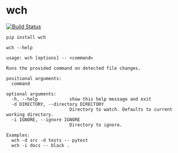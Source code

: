 # wch

[![Build Status](https://travis-ci.org/Peter554/wch.svg?branch=master)](https://travis-ci.org/Peter554/wch)

```
pip install wch
```

```
wch --help
```

```
usage: wch [options] -- <command>

Runs the provided command on detected file changes.

positional arguments:
  command

optional arguments:
  -h, --help            show this help message and exit
  -d DIRECTORY, --directory DIRECTORY
                        Directory to watch. Defaults to current working directory.
  -i IGNORE, --ignore IGNORE
                        Directory to ignore.

Examples:
  wch -d src -d tests -- pytest
  wch -i docs -- black .
```

